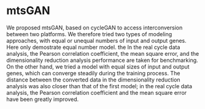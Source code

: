 # mtsGAN
We proposed mtsGAN, based on cycleGAN to access interconversion between two platforms. We therefore tried two types of modeling approaches, 
with equal or unequal numbers of input and output genes. Here only demostrate equal number model. the In the real cycle data analysis, the Pearson correlation coefficient, the mean square error,
and the dimensionality reduction analysis performance are taken for benchmarking. On the other hand, we tried a model with equal sizes of input and output genes,
which can converge steadily during the training process. The distance between the converted data in the dimensionality reduction analysis was also closer than 
that of the first model; in the real cycle data analysis, the Pearson correlation coefficient and the mean square error have been greatly improved.
